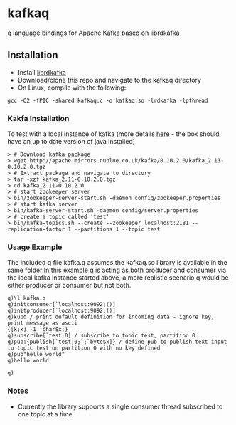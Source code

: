 # kafkaq
q language bindings for Apache Kafka based on librdkafka


## Installation

- Install [librdkafka](https://github.com/edenhill/librdkafka)
- Download/clone this repo and navigate to the kafkaq directory
- On Linux, compile with the following:
```
gcc -O2 -fPIC -shared kafkaq.c -o kafkaq.so -lrdkafka -lpthread
```

### Kakfa Installation

To test with a local instance of kafka (more details [here](https://kafka.apache.org/quickstart) - the box should have an up to date version of java installed)

```
> # Download kafka package
> wget http://apache.mirrors.nublue.co.uk/kafka/0.10.2.0/kafka_2.11-0.10.2.0.tgz
> # Extract package and navigate to directory
> tar -xzf kafka_2.11-0.10.2.0.tgz
> cd kafka_2.11-0.10.2.0
> # start zookeeper server
> bin/zookeeper-server-start.sh -daemon config/zookeeper.properties
> # start kafka server
> bin/kafka-server-start.sh -daemon config/server.properties
> # create a topic called 'test'
> bin/kafka-topics.sh --create --zookeeper localhost:2181 --replication-factor 1 --partitions 1 --topic test
```

### Usage Example

The included q file kafka.q assumes the kafkaq.so library is available in the same folder
In this example q is acting as both producer and consumer via the local kafka instance started above, a more realistic scenario q would be either producer or consumer but not both.

```
q)\l kafka.q
q)initconsumer[`localhost:9092;()]
q)initproducer[`localhost:9092;()]
q)kupd / print default definition for incoming data - ignore key, print message as ascii
{[k;x] -1 `char$x;}
q)subscribe[`test;0] / subscribe to topic test, partition 0
q)pub:{publish[`test;0;`;`byte$x]} / define pub to publish text input to topic test on partition 0 with no key defined
q)pub"hello world"
q)hello world

q)
```

### Notes

- Currently the library supports a single consumer thread subscribed to one topic at a time
 

